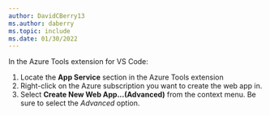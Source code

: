 ```yaml
---
author: DavidCBerry13
ms.author: daberry
ms.topic: include
ms.date: 01/30/2022
---
```

In the Azure Tools extension for VS Code:

1. Locate the **App Service** section in the Azure Tools extension
1. Right-click on the Azure subscription you want to create the web app in.
1. Select **Create New Web App...(Advanced)** from the context menu.  Be sure to select the *Advanced* option.